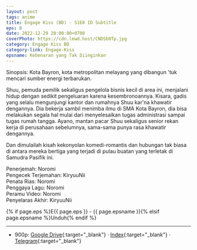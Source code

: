 ```yaml
---
layout: post
tags: anime
title: Engage Kiss (BD) - S1E8 ID Subtitle
eps: 8
date: 2022-12-29 20:00:00+0700
coverPhoto: https://cdn.lewd.host/CNDSb0Tp.jpg
category: Engage Kiss BD
category-link: Engage-Kiss
epsname: Kebenaran yang Tak Diinginkan
---
```


Sinopsis: Kota Bayron, kota metropolitan melayang yang dibangun 'tuk mencari sumber energi terbarukan.

Shuu, pemuda pemilik sekaligus pengelola bisnis kecil di area ini, menjalani hidup dengan sedikit pengeluaran karena kesembronoannya.
Kisara, gadis yang selalu mengunjungi kantor dan rumahnya Shuu kar'na khawatir dengannya. Dia bekerja sambil menimba ilmu di SMA Kota Bayron, dia bisa melakukan segala hal mulai dari menyelesaikan tugas administrasi sampai tugas rumah tangga.
Ayano, mantan pacar Shuu sekaligus senior rekan kerja di perusahaan sebelumnya, sama-sama punya rasa khawatir dengannya.

Dan dimulailah kisah kekonyolan komedi-romantis dan hubungan tak biasa di antara mereka bertiga yang terjadi di pulau buatan yang terletak di Samudra Pasifik ini.

Penerjemah: Noromi<br>
Pengecek Terjemahan: KiryuuNii<br>
Penata Rias: Noromi<br>
Penggaya Lagu: Noromi<br>
Peramu Video: Noromi<br>
Penyelaras Akhir: KiryuuNii<br>

{% if page.eps %}E{{ page.eps }} - {{ page.epsname }}{% elsif page.epsname %}Unduh{% endif %}

---
- 900p: [Google Drive](https://drive.google.com/file/d/1umsCwKC-rl_ZZm10ANKvDoPtZQ66B7z4/view?usp=share_link){:target="_blank"} &middot; [Index](https://proyek.a-1ddl.workers.dev/0:/Musim%20Panas%202022/%5BBD%5D/%5BA-1%5D%20Engage%20Kiss%20%5BBD%5D%5B900p%20TrueHD%5D/%5BA-1%5D%20Engage%20Kiss%20-%2008%20%5BBD%5D%5B900p%20TrueHD%5D%5B9CDB7ABF%5D.mkv){:target="_blank"} &middot; [Telegram](https://t.me/a1fansubweeklies/173){:target="_blank"}
